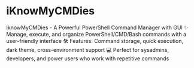 # iKnowMyCMDies
IknowMyCMDies - A Powerful PowerShell Command Manager with GUI   ✨ Manage, execute, and organize PowerShell/CMD/Bash commands with a user-friendly interface   🛠️ Features: Command storage, quick execution, dark theme, cross-environment support   💻 Perfect for sysadmins, developers, and power users who work with repetitive commands
